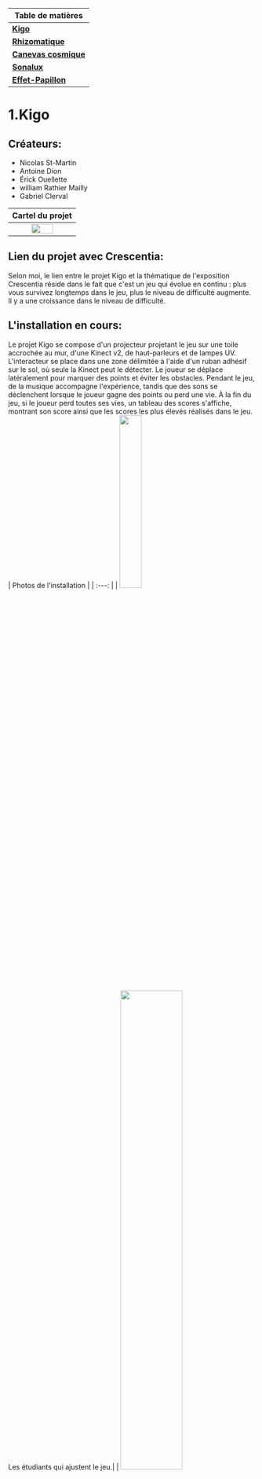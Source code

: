 | **Table de matières** |
|-----------------------|
| [**Kigo**](#1kigo)        |
| [**Rhizomatique**](#2rhizomatique) |
| [**Canevas cosmique**](#3canevas-cosmique) |
| [**Sonalux**](#4sonalux) |
| [**Effet-Papillon**](#5effet-papillon) |

# 1.Kigo
## Créateurs:
* Nicolas St-Martin
* Antoine Dion
* Érick Ouellette
* william Rathier Mailly
* Gabriel Clerval

| Cartel du projet |
| :---: |
| <img src="./media/Kigo_cartel.jpg" width=60% height=60%>|

## Lien du projet avec Crescentia:
Selon moi, le lien entre le projet Kigo et la thématique de l'exposition Crescentia réside dans le fait que c'est un jeu qui évolue en continu : plus vous survivez longtemps dans le jeu, plus le niveau de difficulté augmente. Il y a une croissance dans le niveau de difficulté.
## L'installation en cours:
Le projet Kigo se compose d'un projecteur projetant le jeu sur une toile accrochée au mur, d'une Kinect v2, de haut-parleurs et de lampes UV. L'interacteur se place dans une zone délimitée à l'aide d'un ruban adhésif sur le sol, où seule la Kinect peut le détecter. Le joueur se déplace latéralement pour marquer des points et éviter les obstacles. Pendant le jeu, de la musique accompagne l'expérience, tandis que des sons se déclenchent lorsque le joueur gagne des points ou perd une vie. À la fin du jeu, si le joueur perd toutes ses vies, un tableau des scores s'affiche, montrant son score ainsi que les scores les plus élevés réalisés dans le jeu.
| Photos de l'installation |
| :---: |
| <img src="./media/Kigo_production.jpg" width=30% height=30%> <br>Les étudiants qui ajustent le jeu.|
| <img src="./media/Kigo_experience.jpg" width=50% height=50%> <br>Un intéracteur qui expérimente le jeu.|
| <img src="./media/Kigo_projection.jpg" width=50% height=50%> <br>La projection du jeu sur la toile.|
## Schéma de l'Installation:
  <img src="./media/Kigo_plantation_technique.png">
  Source: https://github.com/espace-interactif/Kigo/tree/main/docs/preproduction

## 3 Cours Incontournables du Programme:
Les trois cours que je considère comme incontournables pour la réalisation de ce projet sont les cours d'audio 2, de modélisation 3D et d'animation 3D. En effet, le projet implique fortement l'utilisation de sons, la création en 3D et l'animation d'éléments en 3D.
## Technique ou Composante Technologique:
Je ne savais pas qu'il était possible d'intégrer la Kinect dans des projets interactifs. Je pensais que c'était uniquement un accessoire de jeu réservé à la console Xbox.
## Ressenti lors de l'expérience de l'installation:
L'expérience était amusante et m'a rappelé les jeux vidéo qui nécessitaient des mouvements réels, tels que ceux de la console Wii auxquels je jouais lorsque j'étais enfant. Les sons et les images du jeu m'ont immergé dans un univers futuriste, à l'esthétique cyberpunk
## Justification pour Classement de préférence:
J'ai placé ce projet en première position car je l'ai trouvé simple, très intuitif et facile à comprendre, offrant une expérience immersive. De plus, lors de l'installation de l'exposition, j'ai été impressionné par sa complétude.
***

# 2.Rhizomatique
## Créateurs:
* Jolyanne Desjardins
* Maïka Désy
* Laurie Houde
* Félix Testa Radonovic

| Cartel du projet |
| :---: |
| <img src="./media/Rhizo_cartel.jpg" width=60% height=60%>|

## Lien du projet avec Crescentia:
Selon moi, le lien entre le projet Rhizomatique et le thème de l'exposition, qui est la croissance, réside dans l'évolution des souvenirs. Selon l'emplacement où l'interacteur place sa main sur la toile, des souvenirs sont affichés, allant des plus anciens aux plus récents, reflétant ainsi un processus de croissance.
## L'installation en cours:
L'expérience Rhizomatique se compose de haut-parleurs, de projecteurs, d'une sorte de boîte munie d'une toile sur sa surface, ainsi que d'une Kinect avec un projecteur en dessous de la boîte. L'interacteur place sa main sur la toile située sur la surface de la boîte, et la Kinect en dessous détecte la position de la main. Lorsque la main est déposée, une silhouette de main s'affiche sur la toile de la boîte, et l'animation sur la toile accrochée au mur change pour présenter un souvenir correspondant. De plus, l'expérience est accompagnée d'un son d'ambiance, et lorsque la main est déposée, un effet sonore est déclenché.

| Photos de l'installation |
| :---: |
| <img src="./media/Rhizo_production.jpg" width=50% height=50%> <br>Les étudiants qui ajustent l'expérience.|
| <img src="./media/Rhizo_projecteurs.jpg" width=50% height=50%> <br>Projecteurs.|
| <img src="./media/Rhizo_kinect.jpg" width=50% height=50%> <br>La Kinect en dessous de la boîte.|
## Schéma de l'Installation:
<img src="./media/Rhizo_plantation.png">
Source: https://github.com/TIM-Celestia/Rhizomatique/tree/main/docs/preproduction

## 3 Cours Incontournables du Programme:
Les trois cours que je considère comme incontournables pour la réalisation de ce projet sont ceux de traitement audiovisuel, d'installation multimédia et d'objets interactifs. En effet, le projet implique fortement l'utilisation de projecteurs, d'éléments interactifs, ainsi que des effets en temps réel et le déclenchement des vidéos et échantillons en fonction des interactions.
## Technique ou Composante Technologique:
À travers cette expérience j'ai appris qu'on pouvait utilisé la kinect d'une autre manière que de l'utiliser pour detecter le corps d'une personne et son mouvement, mais pour créer un dispositf interactive avec le projecteur qui rend l'experience très intéressant.
## Ressenti lors de l'expérience de l'installation:

## Justification pour Classement de préférence:

***

# 3.Canevas cosmique
## Créateurs:
* Jacob Alarie-Brousseau 
* Jérémy Cholette 
* Étienne Charron 
* Quoc Huy Do 
* Mikaël Tourangeau

## Lien du projet avec Crescentia:
Le lien de ce projet avec le thème de la croissance réside dans le fait que dans l'interaction du projet, il y a une évolution dépendante des actions apportées par les interacteurs.

## L'installation en cours:

## Schéma de l'Installation:
<img src="./media/Canevas_cosmique_plantation_studio.png" width=80% height=80%>
Source: https://github.com/Les-gars-d-la-table/Canevas-Cosmique/raw/main/docs/preproduction

## 3 Cours Incontournables du Programme:
## Technique ou Composante Technologique:
## Ressenti en Expérimentant les Installations:
## Justification pour Classement de préférence:

***
# 4.Sonalux
## Créateurs:
* Vincent Desjardins
* Cam/lie Laprise
* Ghita Alaoui
* Antoine Haddad
## Lien du projet avec Crescentia:
## L'installation en cours:
## Schéma de l'Installation:
<img src="./media/Sonalux_schema_plantation.png" width=50%>
Source: https://github.com/Sonalux2024/Sonalux/tree/main/docs/preproduction

## 3 Cours Incontournables du Programme:
## Technique ou Composante Technologique:
## Ressenti lors de l'expérience de l'installation:
## Justification pour Classement de préférence:

***
# 5.Effet-Papillon
## Créateurs:
* Alexis Bolduc
* Raphaël Dumont
* Jasmine Lapierre
* William Morel
* Alexia Papanikolaou
* Viktor Zhuravlev
## Lien du projet avec Crescentia:
## L'installation en cours:
## Schéma de l'Installation:
<img src="./media/Effet_papillon_plantation.png">
Source: https://github.com/Iteration6/Effet-Papillon/tree/main/docs/preproduction

## 3 Cours Incontournables du Programme:
## Technique ou Composante Technologique:
## Ressenti lors de l'expérience de l'installation:
## Justification pour Classement de préférence:

***
